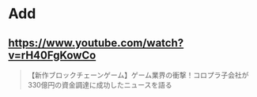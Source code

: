 # Add

## https://www.youtube.com/watch?v=rH40FgKowCo

> 【新作ブロックチェーンゲーム】ゲーム業界の衝撃！コロプラ子会社が330億円の資金調達に成功したニュースを語る 
